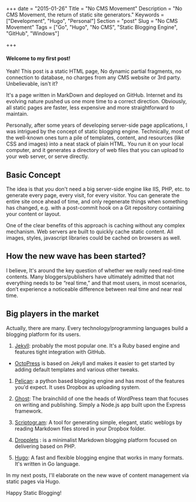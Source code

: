 +++
date = "2015-01-26"
Title = "No CMS Movement"
Description = "No CMS Movement, the return of static site generators."
Keywords = ["Development", "Hugo", "Personal"]
Section = "post"
Slug = "No CMS Movement"
Tags = ["Go", "Hugo", "No CMS", "Static Blogging Engine", "GitHub", "Windows"]

+++

#### Welcome to my first post! ####

Yeah! This post is a static HTML page, No dynamic partial fragments, no connection to database, no charges from any CMS website or 3rd party. Unbelievable, isn't it? 

It's a page written in MarkDown and deployed on GitHub.
Internet and its evolving nature pushed us one more time to a correct direction. 
Obviously, all static pages are faster, less expensive and more straightforward to maintain.<!--more-->   


Personally, after some years of developing server-side page applications, I was intrigued by the concept of static blogging engine. Technically, most of the well-known ones turn a pile of templates, content, and resources (like CSS and images) into a neat stack of plain HTML. You run it on your local computer, and it generates a directory of web files that you can upload to your web server, or serve directly.

Basic Concept
------------------------------------
The idea is that you don't need a big server-side engine like IIS, PHP, etc. to generate every page, every visit, for every visitor. You can generate the entire site once ahead of time, and only regenerate things when something has changed, e.g. with a post-commit hook on a Git repository containing your content or layout.


One of the clear benefits of this approach is caching without any complex mechanism. Web servers are built to quickly cache static content. All images, styles, javascript libraries could be cached on browsers as well.

How the new wave has been started?
------------------------------------
  
I believe, It's around the key question of whether we really need real-time contents. Many bloggers/publishers have ultimately admitted that not everything needs to be “real time,” and that most users, in most scenarios, don’t experience a noticeable difference between real time and near real time.

Big players in the market
-------------------------

Actually, there are many. Every technology/programming languages build a blogging platform for its users.
  
 1. [Jekyll](http://jekyllrb.com/): probably the most popular one. It's a Ruby based engine and features tight integration with GitHub.
    
 
  * [OctoPress](http://octopress.org/) is based on Jekyll and makes it easier to get started by adding default templates and various other tweaks.

 1. [Pelican](http://docs.getpelican.com): a python based blogging engine and has most of the features you'd expect. It uses Dropbox as uploading system.
  
 2. [Ghost](https://ghost.org/): The brainchild of one the heads of WordPress team that focuses on writing and publishing. Simply a Node.js app built upon the Express framework.
 3. [Scriptogr.am](http://scriptogr.am/): A tool for generating simple, elegant, static weblogs by reading Markdown files stored in your Dropbox folder.
 
 4. [Dropplets](http://dropplets.com/) : is a minimalist Markdown blogging platform focused on delivering based on PHP.
    
 4. [Hugo](http://gohugo.io/): A fast and flexible blogging engine that works in many formats. It's written in Go language.     
  

In my next posts, I'll elaborate on the new wave of content management via static pages via Hugo.

Happy Static Blogging!
 